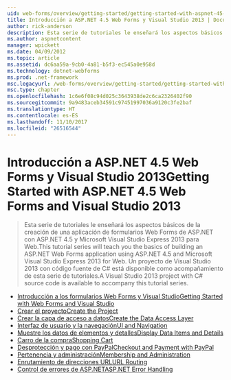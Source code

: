 ```yaml
---
uid: web-forms/overview/getting-started/getting-started-with-aspnet-45-web-forms/index
title: Introducción a ASP.NET 4.5 Web Forms y Visual Studio 2013 | Documentos de Microsoft
author: rick-anderson
description: Esta serie de tutoriales le enseñará los aspectos básicos de la creación de una aplicación de formularios Web Forms de ASP.NET con ASP.NET 4.5 y Visual Studio 2013 Express para Web. Un Visua...
ms.author: aspnetcontent
manager: wpickett
ms.date: 04/09/2012
ms.topic: article
ms.assetid: dc6aa59a-9cb0-4a81-b5f3-ec545a0e958d
ms.technology: dotnet-webforms
ms.prod: .net-framework
msc.legacyurl: /web-forms/overview/getting-started/getting-started-with-aspnet-45-web-forms
msc.type: chapter
ms.openlocfilehash: 1c6e6f08c94d025c3643938de2c6ca2326402f90
ms.sourcegitcommit: 9a9483aceb34591c97451997036a9120c3fe2baf
ms.translationtype: HT
ms.contentlocale: es-ES
ms.lasthandoff: 11/10/2017
ms.locfileid: "26516544"
---
```

<a name="getting-started-with-aspnet-45-web-forms-and-visual-studio-2013"></a><span data-ttu-id="0e1b1-104">Introducción a ASP.NET 4.5 Web Forms y Visual Studio 2013</span><span class="sxs-lookup"><span data-stu-id="0e1b1-104">Getting Started with ASP.NET 4.5 Web Forms and Visual Studio 2013</span></span>
====================
> <span data-ttu-id="0e1b1-105">Esta serie de tutoriales le enseñará los aspectos básicos de la creación de una aplicación de formularios Web Forms de ASP.NET con ASP.NET 4.5 y Microsoft Visual Studio Express 2013 para Web.</span><span class="sxs-lookup"><span data-stu-id="0e1b1-105">This tutorial series will teach you the basics of building an ASP.NET Web Forms application using ASP.NET 4.5 and Microsoft Visual Studio Express 2013 for Web.</span></span> <span data-ttu-id="0e1b1-106">Un proyecto de Visual Studio 2013 con código fuente de C# está disponible como acompañamiento de esta serie de tutoriales.</span><span class="sxs-lookup"><span data-stu-id="0e1b1-106">A Visual Studio 2013 project with C# source code is available to accompany this tutorial series.</span></span>


- [<span data-ttu-id="0e1b1-107">Introducción a los formularios Web Forms y Visual Studio</span><span class="sxs-lookup"><span data-stu-id="0e1b1-107">Getting Started with Web Forms and Visual Studio</span></span>](introduction-and-overview.md)
- [<span data-ttu-id="0e1b1-108">Crear el proyecto</span><span class="sxs-lookup"><span data-stu-id="0e1b1-108">Create the Project</span></span>](create-the-project.md)
- [<span data-ttu-id="0e1b1-109">Crear la capa de acceso a datos</span><span class="sxs-lookup"><span data-stu-id="0e1b1-109">Create the Data Access Layer</span></span>](create_the_data_access_layer.md)
- [<span data-ttu-id="0e1b1-110">Interfaz de usuario y la navegación</span><span class="sxs-lookup"><span data-stu-id="0e1b1-110">UI and Navigation</span></span>](ui_and_navigation.md)
- [<span data-ttu-id="0e1b1-111">Muestre los datos de elementos y detalles</span><span class="sxs-lookup"><span data-stu-id="0e1b1-111">Display Data Items and Details</span></span>](display_data_items_and_details.md)
- [<span data-ttu-id="0e1b1-112">Carro de la compra</span><span class="sxs-lookup"><span data-stu-id="0e1b1-112">Shopping Cart</span></span>](shopping-cart.md)
- [<span data-ttu-id="0e1b1-113">Desprotección y pago con PayPal</span><span class="sxs-lookup"><span data-stu-id="0e1b1-113">Checkout and Payment with PayPal</span></span>](checkout-and-payment-with-paypal.md)
- [<span data-ttu-id="0e1b1-114">Pertenencia y administración</span><span class="sxs-lookup"><span data-stu-id="0e1b1-114">Membership and Administration</span></span>](membership-and-administration.md)
- [<span data-ttu-id="0e1b1-115">Enrutamiento de direcciones URL</span><span class="sxs-lookup"><span data-stu-id="0e1b1-115">URL Routing</span></span>](url-routing.md)
- [<span data-ttu-id="0e1b1-116">Control de errores de ASP.NET</span><span class="sxs-lookup"><span data-stu-id="0e1b1-116">ASP.NET Error Handling</span></span>](aspnet-error-handling.md)
